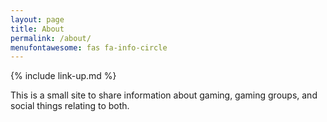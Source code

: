 ```yaml
---
layout: page
title: About
permalink: /about/
menufontawesome: fas fa-info-circle
---
```


{% include link-up.md %}

This is a small site to share information about gaming, gaming groups, and social things relating to both.
